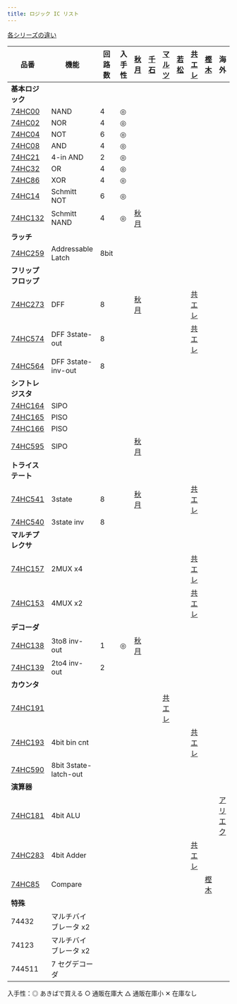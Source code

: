 ```yaml
---
title: ロジック IC リスト
---
```


[各シリーズの違い](https://toshiba.semicon-storage.com/jp/semiconductor/knowledge/faq/logic_common/logic_common_01.html)

| 品番                                                                                                                     | 機能                  | 回路数 | 入手性 | [秋月](https://akizukidenshi.com/catalog/c/clogic/)   | [千石](https://www.sengoku.co.jp/mod/sgk_cart/search.php?cid=3042) | [マルツ](https://www.marutsu.co.jp/RatedList.jsp?goodsClassCode1=19&goodsClassCode2=0033&goodsClassCode3=0001) | [若松](https://wakamatsu.co.jp/biz/user_data/products_view.php?old=1&cate_id=1503) | [共エレ](https://eleshop.jp/shop/pages/search_74.aspx) | [樫木](https://www.kashinoki.shop/?mode=cate&cbid=2122678&csid=0) | 海外                                                     |
| ------------------------------------------------------------------------------------------------------------------------ | --------------------- | ------ | ------ | ----------------------------------------------------- | ------------------------------------------------------------------ | -------------------------------------------------------------------------------------------------------------- | ---------------------------------------------------------------------------------- | ------------------------------------------------------ | ----------------------------------------------------------------- | -------------------------------------------------------- |
| **基本ロジック**                                                                                                         |                       |        |        |                                                       |                                                                    |                                                                                                                |                                                                                    |                                                        |                                                                   |                                                          |
| [74HC00](https://toshiba.semicon-storage.com/info/TC74HC00AP_datasheet_ja_20140301.pdf?did=6907&prodName=TC74HC00AP)     | NAND                  | 4      | ◎      |                                                       |                                                                    |                                                                                                                |                                                                                    |                                                        |                                                                   |                                                          |
| [74HC02](https://toshiba.semicon-storage.com/info/TC74HC02AP_datasheet_ja_20140301.pdf?did=6965&prodName=TC74HC02AP)     | NOR                   | 4      | ◎      |                                                       |                                                                    |                                                                                                                |                                                                                    |                                                        |                                                                   |                                                          |
| [74HC04](https://toshiba.semicon-storage.com/info/TC74HC04AP_datasheet_ja_20140301.pdf?did=7336&prodName=TC74HC04AP)     | NOT                   | 6      | ◎      |                                                       |                                                                    |                                                                                                                |                                                                                    |                                                        |                                                                   |                                                          |
| [74HC08](https://toshiba.semicon-storage.com/info/TC74HC08AP_datasheet_ja_20140301.pdf?did=7496&prodName=TC74HC08AP)     | AND                   | 4      | ◎      |                                                       |                                                                    |                                                                                                                |                                                                                    |                                                        |                                                                   |                                                          |
| [74HC21](https://toshiba.semicon-storage.com/info/TC74HC21AP_datasheet_ja_20140301.pdf?did=12686&prodName=TC74HC21AP)    | 4-in AND              | 2      | ◎      |                                                       |                                                                    |                                                                                                                |                                                                                    |                                                        |                                                                   |                                                          |
| [74HC32](https://toshiba.semicon-storage.com/info/TC74HC32AP_datasheet_ja_20140301.pdf?did=15799&prodName=TC74HC32AP)    | OR                    | 4      | ◎      |                                                       |                                                                    |                                                                                                                |                                                                                    |                                                        |                                                                   |                                                          |
| [74HC86](https://toshiba.semicon-storage.com/info/TC74HC86AF_datasheet_en_20140301.pdf?did=16770&prodName=TC74HC86AF)    | XOR                   | 4      | ◎      |                                                       |                                                                    |                                                                                                                |                                                                                    |                                                        |                                                                   |                                                          |
| [74HC14](https://toshiba.semicon-storage.com/info/TC74HC14AP_datasheet_ja_20140301.pdf?did=9945&prodName=TC74HC14AP)     | Schmitt NOT           | 6      | ◎      |                                                       |                                                                    |                                                                                                                |                                                                                    |                                                        |                                                                   |                                                          |
| [74HC132](https://toshiba.semicon-storage.com/info/TC74HC132AF_datasheet_ja_20140301.pdf?did=8888&prodName=TC74HC132AF)  | Schmitt NAND          | 4      | ◎      | [秋月](https://akizukidenshi.com/catalog/g/gI-10922/) |                                                                    |                                                                                                                |                                                                                    |                                                        |                                                                   |
| **ラッチ**                                                                                                               |                       |        |        |                                                       |                                                                    |                                                                                                                |                                                                                    |                                                        |                                                                   |                                                          |
| [74HC259](https://toshiba.semicon-storage.com/info/74HC259D_datasheet_en_20160804.pdf?did=37299&prodName=74HC259D)       | Addressable Latch     | 8bit   |        |                                                       |                                                                    |                                                                                                                |                                                                                    |                                                        |                                                                   |                                                          |
| **フリップフロップ**                                                                                                     |                       |        |        |                                                       |                                                                    |                                                                                                                |                                                                                    |                                                        |                                                                   |                                                          |
| [74HC273](https://toshiba.semicon-storage.com/info/TC74HC273AP_datasheet_ja_20140301.pdf?did=14587&prodName=TC74HC273AP) | DFF                   | 8      |        | [秋月](https://akizukidenshi.com/catalog/g/gI-15412/) |                                                                    |                                                                                                                |                                                                                    | [共エレ](https://eleshop.jp/shop/g/gT11541/)           |                                                                   |                                                          |
| [74HC574](https://toshiba.semicon-storage.com/info/TC74HC574AF_datasheet_ja_20140301.pdf?did=16412&prodName=TC74HC574AF) | DFF 3state-out        | 8      |        |                                                       |                                                                    |                                                                                                                |                                                                                    | [共エレ](https://eleshop.jp/shop/g/gT11573/)           |                                                                   |                                                          |
| [74HC564](https://toshiba.semicon-storage.com/info/TC74HC574AF_datasheet_ja_20140301.pdf?did=16412&prodName=TC74HC574AF) | DFF 3state-inv-out    | 8      |        |                                                       |                                                                    |                                                                                                                |                                                                                    |                                                        |                                                                   |                                                          |
| **シフトレジスタ**                                                                                                       |                       |        |        |                                                       |                                                                    |                                                                                                                |                                                                                    |                                                        |                                                                   |                                                          |
| [74HC164](https://pdf1.alldatasheet.jp/datasheet-pdf/view/27900/TI/74HC164.html)                                         | SIPO                  |        |        |                                                       |                                                                    |                                                                                                                |                                                                                    |                                                        |                                                                   |                                                          |
| [74HC165](https://pdf1.alldatasheet.jp/datasheet-pdf/view/27900/TI/74HC164.html)                                         | PISO                  |        |        |                                                       |                                                                    |                                                                                                                |                                                                                    |                                                        |                                                                   |                                                          |
| [74HC166](https://toshiba.semicon-storage.com/info/TC74HC166AF_datasheet_ja_20140301.pdf?did=11377&prodName=TC74HC166AF) | PISO                  |        |        |                                                       |                                                                    |                                                                                                                |                                                                                    |                                                        |                                                                   |                                                          |
| [74HC595](https://toshiba.semicon-storage.com/info/TC74HC595AP_datasheet_ja_20140301.pdf?did=16501&prodName=TC74HC595AP) | SIPO                  |        |        | [秋月](https://akizukidenshi.com/catalog/g/gI-14053/) |                                                                    |                                                                                                                |                                                                                    |                                                        |                                                                   |                                                          |
| **トライステート**                                                                                                       |                       |        |        |                                                       |                                                                    |                                                                                                                |                                                                                    |                                                        |                                                                   |                                                          |
| [74HC541](https://toshiba.semicon-storage.com/info/TC74HC541AP_datasheet_ja_20140301.pdf?did=16392&prodName=TC74HC541AP) | 3state                | 8      |        | [秋月](https://akizukidenshi.com/catalog/g/gI-03632/) |                                                                    |                                                                                                                |                                                                                    | [共エレ](https://eleshop.jp/shop/g/gT11569/)           |                                                                   |                                                          |
| [74HC540](https://toshiba.semicon-storage.com/info/TC74HC541AP_datasheet_ja_20140301.pdf?did=16392&prodName=TC74HC541AP) | 3state inv            | 8      |        |                                                       |                                                                    |                                                                                                                |                                                                                    |                                                        |                                                                   |                                                          |
| **マルチプレクサ**                                                                                                       |                       |        |        |                                                       |                                                                    |                                                                                                                |                                                                                    |                                                        |                                                                   |                                                          |
| [74HC157](https://toshiba.semicon-storage.com/info/TC74HC157AP_datasheet_ja_20140301.pdf?did=10663&prodName=TC74HC157AP) | 2MUX x4               |        |        |                                                       |                                                                    |                                                                                                                |                                                                                    | [共エレ](https://eleshop.jp/shop/g/gT11505/)           |                                                                   |                                                          |
| [74HC153](https://toshiba.semicon-storage.com/info/TC74HC153AP_datasheet_ja_20140301.pdf?did=10307&prodName=TC74HC153AP) | 4MUX x2               |        |        |                                                       |                                                                    |                                                                                                                |                                                                                    | [共エレ](https://eleshop.jp/shop/g/gT11502/)           |                                                                   |                                                          |
| **デコーダ**                                                                                                             |                       |        |        |                                                       |                                                                    |                                                                                                                |                                                                                    |                                                        |                                                                   |                                                          |
| [74HC138](https://toshiba.semicon-storage.com/info/TC74HC138AP_datasheet_ja_20140301.pdf?did=9294&prodName=TC74HC138AP)  | 3to8 inv-out          | 1      | ◎      | [秋月](https://akizukidenshi.com/catalog/g/gI-10013/) |                                                                    |
| [74HC139](https://toshiba.semicon-storage.com/info/TC74HC139AF_datasheet_ja_20140301.pdf?did=9516&prodName=TC74HC139AF)  | 2to4 inv-out          | 2      |        |                                                       |                                                                    |
| **カウンタ**                                                                                                             |                       |        |        |                                                       |                                                                    |                                                                                                                |                                                                                    |                                                        |                                                                   |                                                          |
| [74HC191](https://toshiba.semicon-storage.com/info/TC74HC191AF_datasheet_ja_20140301.pdf?did=12133&prodName=TC74HC191AF) |                       |        |        |                                                       |                                                                    | [共エレ](https://eleshop.jp/shop/g/gT11520/)                                                                   |                                                                                    |                                                        |                                                                   |                                                          |
| [74HC193](https://toshiba.semicon-storage.com/info/TC74HC193AF_datasheet_ja_20140301.pdf?did=12347&prodName=TC74HC193AF) | 4bit bin cnt          |        |        |                                                       |                                                                    |                                                                                                                |                                                                                    | [共エレ](https://eleshop.jp/shop/g/gT11522/)           |                                                                   |                                                          |
| [74HC590](https://toshiba.semicon-storage.com/info/TC74HC590AP_datasheet_ja_20140301.pdf?did=16457&prodName=TC74HC590AP) | 8bit 3state-latch-out |        |        |                                                       |                                                                    |
| **演算器**                                                                                                               |                       |        |        |                                                       |                                                                    |                                                                                                                |                                                                                    |                                                        |                                                                   |                                                          |
| [74HC181](https://doctor-pasquale.com/wp-content/uploads/2017/05/74181-ALU.pdf)                                          | 4bit ALU              |        |        |                                                       |                                                                    |                                                                                                                |                                                                                    |                                                        |                                                                   | [アリエク](https://ja.aliexpress.com/i/32857333905.html) |
| [74HC283](https://toshiba.semicon-storage.com/info/TC74HC283AP_datasheet_ja_20140301.pdf?did=15440&prodName=TC74HC283AP) | 4bit Adder            |        |        |                                                       |                                                                    |                                                                                                                |                                                                                    | [共エレ](https://eleshop.jp/shop/g/gT11544/)           |                                                                   |                                                          |
| [74HC85](https://toshiba.semicon-storage.com/info/TC74HC85AF_datasheet_ja_20140301.pdf?did=16736&prodName=TC74HC85AF)    | Compare               |        |        |                                                       |                                                                    |                                                                                                                |                                                                                    |                                                        | [樫木](https://www.kashinoki.shop/?pid=122479107)                 |                                                          |
| **特殊**                                                                                                                 |                       |        |        |
| 74432                                                                                                                    | マルチバイブレータ x2 |
| 74123                                                                                                                    | マルチバイブレータ x2 |
| 744511                                                                                                                   | 7 セグデコーダ        |

入手性：◎ あきばで買える ○ 通販在庫大 △ 通販在庫小 ✕ 在庫なし
